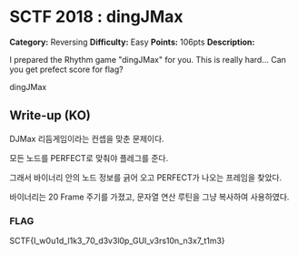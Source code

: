 # SCTF 2018 : dingJMax

**Category:** Reversing
**Difficulty:** Easy
**Points:** 106pts
**Description:** 

I prepared the Rhythm game "dingJMax" for you.
This is really hard... Can you get prefect score for flag?

dingJMax

## Write-up (KO)

DJMax 리듬게임이라는 컨셉을 맞춘 문제이다.

모든 노드를 PERFECT로 맞춰야 플레그를 준다.

그래서 바이너리 안의 노드 정보를 긁어 오고 PERFECT가 나오는 프레임을 찾았다.

바이너리는 20 Frame 주기를 가졌고, 문자열 연산 루틴을 그냥 복사하여 사용하였다.

### FLAG

SCTF{I_w0u1d_l1k3_70_d3v3l0p_GUI_v3rs10n_n3x7_t1m3}

